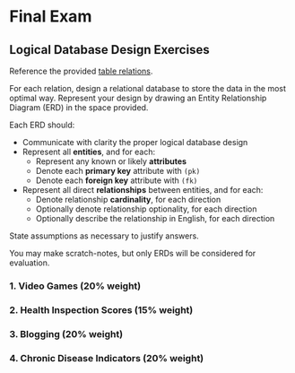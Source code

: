 # Final Exam

## Logical Database Design Exercises

Reference the provided [table relations](/resources/exams/final/relations/).

For each relation, design a relational database to store the data in the most optimal way.
 Represent your design by drawing an Entity Relationship Diagram (ERD) in the space provided.

Each ERD should:

  + Communicate with clarity the proper logical database design
  + Represent all **entities**, and for each:
    + Represent any known or likely **attributes**
    + Denote each **primary key** attribute with `(pk)`
    + Denote each **foreign key** attribute with `(fk)`
  + Represent all direct **relationships** between entities, and for each:
    + Denote relationship **cardinality**, for each direction
    + Optionally denote relationship optionality, for each direction
    + Optionally describe the relationship in English, for each direction

State assumptions as necessary to justify answers.

You may make scratch-notes, but only ERDs will be considered for evaluation.

<p style="page-break-after:always;"></p>

### 1. Video Games (20% weight)

<p style="page-break-after:always;"></p>

### 2. Health Inspection Scores (15% weight)

<p style="page-break-after:always;"></p>

### 3. Blogging (20% weight)

<p style="page-break-after:always;"></p>

### 4. Chronic Disease Indicators (20% weight)
